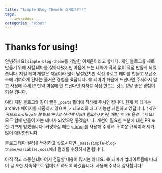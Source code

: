 ```yaml
---
title: "Simple Blog Theme를 소개합니다!"
tags:
  - introduce
categories: "about"
---
```


# Thanks for using!

안녕하세요! `simple-blog-theme`를 개발한 이채은이라고 합니다. 개인 블로그를 새로 만들기 위해 지킬 테마를 찾아다녔지만 마음에 드는 테마가 딱히 없어 직접 만들게 되었습니다. 지킬 테마 개발은 처음이라 많이 낯설었지만 직접 블로그 테마를 만들고 오픈소스에 기여하게 된다는 즐거운 경험을 했답니다. 😄 테마가 마음에 드신다면 주저하지 말고 사용해 주세요! 만약 마음에 안 드신다면 저처럼 직접 만드는 것도 정말 좋은 경험이 되실 겁니다.

여타 지킬 블로그와 같이 글은 `_posts` 폴더에 작성해 주시면 됩니다. 현재 제 테마는 archive 페이지를 제공하지 않으며, 카테고리와 태그 기능만 지원하고 있답니다. _(개인적으로 archive는 불필요하다고 생각해서요!)_ 필요하시다면 개발 후 PR 올려 주세요! 모두 함께 만들어 가는 테마가 되었으면 좋겠습니다. 개선이 필요한 부분에 대한 PR 또한 기쁘게 받겠습니다. 커밋하실 때는 [gitmoji]('https://gitmoji.dev/')를 사용해 주세요. 귀여운 규칙이라 제가 많이 애정한답니다.

블로그 테마 컬러를 변경하고 싶으시다면 `_sass/simple-blog-theme/variables.scss`에서 컬러를 수정하시면 됩니다.

아직 작고 소중한 테마여서 전달할 내용이 많지는 않네요. 😅 테마가 업데이트됨에 따라 이 글 또한 지속적으로 업데이트하도록 하겠습니다. 사용해 주셔서 감사합니다!
